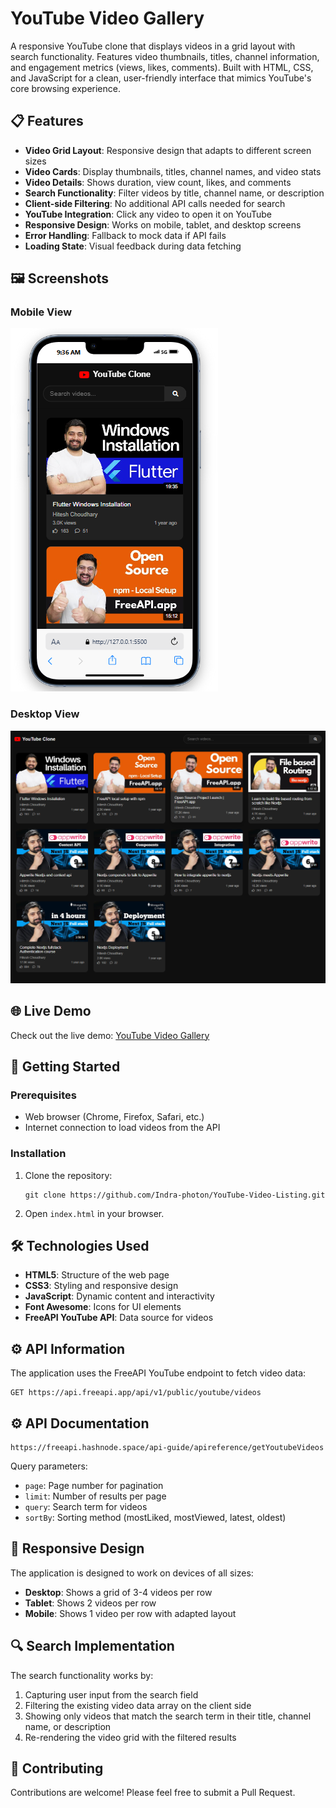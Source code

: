 # YouTube Video Gallery

A responsive YouTube clone that displays videos in a grid layout with search functionality. Features video thumbnails, titles, channel information, and engagement metrics (views, likes, comments). Built with HTML, CSS, and JavaScript for a clean, user-friendly interface that mimics YouTube's core browsing experience.

## 📋 Features

- **Video Grid Layout**: Responsive design that adapts to different screen sizes
- **Video Cards**: Display thumbnails, titles, channel names, and video stats
- **Video Details**: Shows duration, view count, likes, and comments
- **Search Functionality**: Filter videos by title, channel name, or description
- **Client-side Filtering**: No additional API calls needed for search
- **YouTube Integration**: Click any video to open it on YouTube
- **Responsive Design**: Works on mobile, tablet, and desktop screens
- **Error Handling**: Fallback to mock data if API fails
- **Loading State**: Visual feedback during data fetching

## 🖼️ Screenshots

### Mobile View
![Mobile View](/Demos/image-1.png)

### Desktop View
![Desktop View](/Demos/image.png)


## 🌐 Live Demo

Check out the live demo: [YouTube Video Gallery](https://your-deployment-link-here.com)

## 🚀 Getting Started

### Prerequisites
- Web browser (Chrome, Firefox, Safari, etc.)
- Internet connection to load videos from the API

### Installation

1. Clone the repository:
   ```
   git clone https://github.com/Indra-photon/YouTube-Video-Listing.git
   ```

3. Open `index.html` in your browser.

## 🛠️ Technologies Used

- **HTML5**: Structure of the web page
- **CSS3**: Styling and responsive design
- **JavaScript**: Dynamic content and interactivity
- **Font Awesome**: Icons for UI elements
- **FreeAPI YouTube API**: Data source for videos

## ⚙️ API Information

The application uses the FreeAPI YouTube endpoint to fetch video data:

```
GET https://api.freeapi.app/api/v1/public/youtube/videos
```
## ⚙️ API Documentation
```
https://freeapi.hashnode.space/api-guide/apireference/getYoutubeVideos
```

Query parameters:
- `page`: Page number for pagination
- `limit`: Number of results per page
- `query`: Search term for videos
- `sortBy`: Sorting method (mostLiked, mostViewed, latest, oldest)

## 📱 Responsive Design

The application is designed to work on devices of all sizes:

- **Desktop**: Shows a grid of 3-4 videos per row
- **Tablet**: Shows 2 videos per row
- **Mobile**: Shows 1 video per row with adapted layout

## 🔍 Search Implementation

The search functionality works by:
1. Capturing user input from the search field
2. Filtering the existing video data array on the client side
3. Showing only videos that match the search term in their title, channel name, or description
4. Re-rendering the video grid with the filtered results

## 🤝 Contributing

Contributions are welcome! Please feel free to submit a Pull Request.

